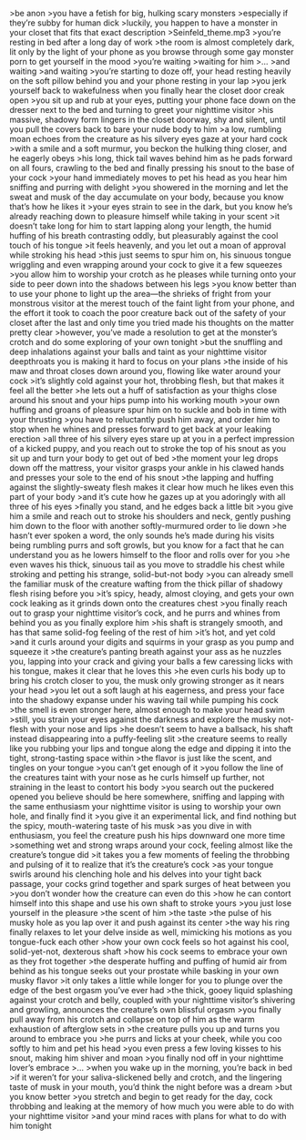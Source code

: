 \>be anon
\>you have a fetish for big, hulking scary monsters
\>especially if they’re subby for human dick
\>luckily, you happen to have a monster in your closet that fits that exact description
\>Seinfeld_theme.mp3
\>you’re resting in bed after a long day of work
\>the room is almost completely dark, lit only by the light of your phone as you browse through some gay monster porn to get yourself in the mood 
\>you’re waiting
\>waiting for him
\>…
\>and waiting
\>and waiting
\>you’re starting to doze off, your head resting heavily on the soft pillow behind you and your phone resting in your lap 
\>you jerk yourself back to wakefulness when you finally hear the closet door creak open
\>you sit up and rub at your eyes, putting your phone face down on the dresser next to the bed and turning to greet your nighttime visitor
\>his massive, shadowy form lingers in the closet doorway, shy and silent, until you pull the covers back to bare your nude body to him
\>a low, rumbling moan echoes from the creature as his silvery eyes gaze at your hard cock
\>with a smile and a soft murmur, you beckon the hulking thing closer, and he eagerly obeys
\>his long, thick tail waves behind him as he pads forward on all fours, crawling to the bed and finally pressing his snout to the base of your cock
\>your hand immediately moves to pet his head as you hear him sniffing and purring with delight
\>you showered in the morning and let the sweat and musk of the day accumulate on your body, because you know that’s how he likes it
\>your eyes strain to see in the dark, but you know he’s already reaching down to pleasure himself while taking in your scent
\>it doesn’t take long for him to start lapping along your length, the humid huffing of his breath contrasting oddly, but pleasurably against the cool touch of his tongue
\>it feels heavenly, and you let out a moan of approval while stroking his head
\>this just seems to spur him on, his sinuous tongue wriggling and even wrapping around your cock to give it a few squeezes
\>you allow him to worship your crotch as he pleases while turning onto your side to peer down into the shadows between his legs
\>you know better than to use your phone to light up the area—the shrieks of fright from your monstrous visitor at the merest touch of the faint light from your phone, and the effort it took to coach the poor creature back out of the safety of your closet after the last and only time you tried made his thoughts on the matter pretty clear
\>however, you’ve made a resolution to get at the monster’s crotch and do some exploring of your own tonight
\>but the snuffling and deep inhalations against your balls and taint as your nighttime visitor deepthroats you is making it hard to focus on your plans
\>the inside of his maw and throat closes down around you, flowing like water around your cock
\>it’s slightly cold against your hot, throbbing flesh, but that makes it feel all the better 
\>he lets out a huff of satisfaction as your thighs close around his snout and your hips pump into his working mouth
\>your own huffing and groans of pleasure spur him on to suckle and bob in time with your thrusting
\>you have to reluctantly push him away, and order him to stop when he whines and presses forward to get back at your leaking erection
\>all three of his silvery eyes stare up at you in a perfect impression of a kicked puppy, and you reach out to stroke the top of his snout as you sit up and turn your body to get out of bed
\>the moment your leg drops down off the mattress, your visitor grasps your ankle in his clawed hands and presses your sole to the end of his snout
\>the lapping and huffing against the slightly-sweaty flesh makes it clear how much he likes even this part of your body
\>and it’s cute how he gazes up at you adoringly with all three of his eyes
\>finally you stand, and he edges back a little bit
\>you give him a smile and reach out to stroke his shoulders and neck, gently pushing him down to the floor with another softly-murmured order to lie down
\>he hasn’t ever spoken a word, the only sounds he’s made  during his visits being rumbling purrs and soft growls, but you know for a fact that he can understand you as he lowers himself to the floor and rolls over for you
\>he even waves his thick, sinuous tail as you move to straddle his chest while stroking and petting his strange, solid-but-not body
\>you can already smell the familiar musk of the creature wafting from the thick pillar of shadowy flesh rising before you
\>it’s spicy, heady, almost cloying, and gets your own cock leaking as it grinds down onto the creatures chest
\>you finally reach out to grasp your nighttime visitor’s cock, and he purrs and whines from behind you as you finally explore him
\>his shaft is strangely smooth, and has that same solid-fog feeling of the rest of him
\>it’s hot, and yet cold
\>and it curls around your digits and squirms in your grasp as you pump and squeeze it
\>the creature’s panting breath against your ass as he nuzzles you, lapping into your crack and giving your balls a few caressing licks with his tongue, makes it clear that he loves this
\>he even curls his body up to bring his crotch closer to you, the musk only growing stronger as it nears your head
\>you let out a soft laugh at his eagerness, and press your face into the shadowy expanse under his waving tail while pumping his cock
\>the smell is even stronger here, almost enough to make your head swim
\>still, you strain your eyes against the darkness and explore the musky not-flesh with your nose and lips
\>he doesn’t seem to have a ballsack, his shaft instead disappearing into a puffy-feeling slit
\>the creature seems to really like you rubbing your lips and tongue along the edge and dipping it into the tight, strong-tasting space within
\>the flavor is just like the scent, and tingles on your tongue 
\>you can’t get enough of it
\>you follow the line of the creatures taint with your nose as he curls himself up further, not straining in the least to contort his body
\>you search out the puckered opened you believe should be here somewhere, sniffing and lapping with the same enthusiasm your nighttime visitor is using to worship your own hole, and finally find it
\>you give it an experimental lick, and find nothing but the spicy, mouth-watering taste of his musk
\>as you dive in with enthusiasm, you feel the creature push his hips downward one more time
\>something wet and strong wraps around your cock, feeling almost like the creature’s tongue did
\>it takes you a few moments of feeling the throbbing and pulsing of it to realize that it’s the creature’s cock
\>as your tongue swirls around his clenching hole and his delves into your tight back passage, your cocks grind together and spark surges of heat between you
\>you don’t wonder how the creature can even do this
\>how he can contort himself into this shape and use his own shaft to stroke yours
\>you just lose yourself in the pleasure
\>the scent of him
\>the taste
\>the pulse of his musky hole as you lap over it and push against its center
\>the way his ring finally relaxes to let your delve inside as well, mimicking his motions as you tongue-fuck each other
\>how your own cock feels so hot against his cool, solid-yet-not, dexterous shaft
\>how his cock seems to embrace your own as they frot together
\>the desperate huffing and puffing of humid air from behind as his tongue seeks out your prostate while basking in your own musky flavor
\>it only takes a little while longer for you to plunge over the edge of the best orgasm you’ve ever had
\>the thick, gooey liquid splashing against your crotch and belly, coupled with your nighttime visitor’s shivering and growling, announces the creature’s own blissful orgasm
\>you finally pull away from his crotch and collapse on top of him as the warm exhaustion of afterglow sets in
\>the creature pulls you up and turns you around to embrace you
\>he purrs and licks at your cheek, while you coo softly to him and pet his head
\>you even press a few loving kisses to his snout, making him shiver and moan
\>you finally nod off in your nighttime lover’s embrace
\>…
\>when you wake up in the morning, you’re back in bed
\>if it weren’t for your saliva-slickened belly and crotch, and the lingering taste of musk in your mouth, you’d think the night before was a dream
\>but you know better
\>you stretch and begin to get ready for the day, cock throbbing and leaking at the memory of how much you were able to do with your nighttime visitor 
\>and your mind races with plans for what to do with him tonight